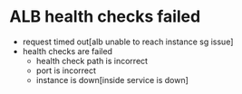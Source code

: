 # ALB health checks failed
- request timed out[alb unable to reach instance sg issue]
- health checks are failed
  - health check path is incorrect
  - port is incorrect
  - instance is down[inside service is down]